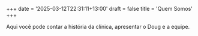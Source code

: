 +++
date = '2025-03-12T22:31:11+13:00'
draft = false
title = 'Quem Somos'
+++


Aqui você pode contar a história da clínica, apresentar o Doug e a equipe.
